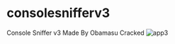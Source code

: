 # consolesnifferv3
Console Sniffer v3 Made By Obamasu Cracked
![app3](https://github.com/user-attachments/assets/39b2d60e-a13d-40c0-bda9-0d9cb7de38fe)
